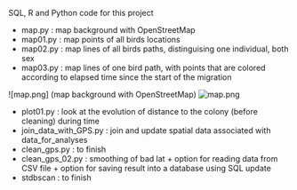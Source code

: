SQL, R and Python code for this project

- map.py : map background with OpenStreetMap
- map01.py : map points of all birds locations
- map02.py : map lines of all birds paths, distinguising one individual, both sex 
- map03.py : map lines of one  bird path, with points that are colored according to elapsed time since the start of the migration

![map.png] (map background with OpenStreetMap)
![map.png](map.png "map background with OpenStreetMap")

- plot01.py : look at the evolution of distance to the colony (before cleaning) during time
- join_data_with_GPS.py : join and update spatial data associated with data_for_analyses
- clean_gps.py : to finish
- clean_gps_02.py : smoothing of bad lat + option for reading data from CSV file + option for saving result into a database using SQL update
- stdbscan : to finish

